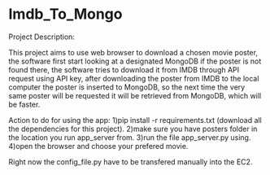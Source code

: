 # Imdb_To_Mongo
Project Description:

This project aims to use web browser to download a chosen movie poster,
the software first start looking at a designated MongoDB if the poster is not found there,
the software tries to download it from IMDB through API request using API key,
after downloading the poster from IMDB to the local computer the poster is inserted to MongoDB,
so the next time the very same poster will be requested it will be retrieved from MongoDB,
which will be faster.

Action to do for using the app:
1)pip install -r requirements.txt (download all the dependencies for this project).
2)make sure you have posters folder in the location you run app_server from.
3)run the file app_server.py using.
4)open the browser and choose your prefered movie.


Right now the config_file.py have to be transfered manually into the EC2.
